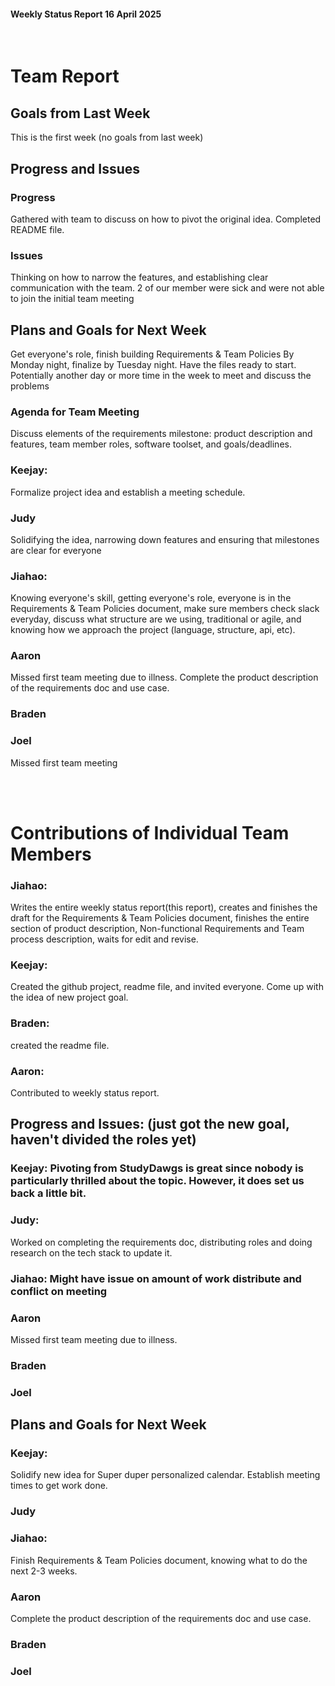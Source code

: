 #### Weekly Status Report 16 April 2025
<br/>

# Team Report

## Goals from Last Week
This is the first week (no  goals from last week)

## Progress and Issues
### Progress
Gathered with team to discuss on how to pivot the original idea. Completed README file.
### Issues
Thinking on how to narrow the features, and establishing clear communication with the team. 2 of our member were sick and were not able to join the initial team meeting

## Plans and Goals for Next Week
Get everyone's role, finish building Requirements & Team Policies By Monday night, finalize by Tuesday night. Have the files ready to start.
Potentially another day or more time in the week to meet and discuss the problems

### Agenda for Team Meeting
Discuss elements of the requirements milestone: product description and features, team member roles, software toolset, and goals/deadlines.
### Keejay: 
Formalize project idea and establish a meeting schedule.
### Judy
Solidifying the idea, narrowing down features and ensuring that milestones are clear for everyone
### Jiahao:
Knowing everyone's skill, getting everyone's role, everyone is in the Requirements & Team Policies document, make sure members check slack everyday, discuss what structure are we using, traditional or agile, and knowing how we approach the project (language, structure, api, etc).
### Aaron
Missed first team meeting due to illness.
Complete the product description of the requirements doc and use case.
### Braden
### Joel
Missed first team meeting

<br></br>
# Contributions of Individual Team Members
### Jiahao: 
Writes the entire weekly status report(this report), creates and finishes the draft for the Requirements & Team Policies document, finishes the entire section of product description, Non-functional Requirements and Team process description, waits for edit and revise.
### Keejay: 
Created the github project, readme file, and invited everyone. Come up with the idea of new project goal.
### Braden: 
created the readme file.
### Aaron: 
Contributed to weekly status report.


## Progress and Issues: (just got the new goal, haven't divided the roles yet)

### Keejay: Pivoting from StudyDawgs is great since nobody is particularly thrilled about the topic. However, it does set us back a little bit.

### Judy: 
Worked on completing the requirements doc, distributing roles and doing research on the tech stack to update it.

### Jiahao: Might have issue on amount of work distribute and conflict on meeting

### Aaron
Missed first team meeting due to illness.

### Braden

### Joel

## Plans and Goals for Next Week

### Keejay: 
Solidify new idea for Super duper personalized calendar. Establish meeting times to get work done.

### Judy


### Jiahao: 
Finish Requirements & Team Policies document, knowing what to do the next 2-3 weeks.

### Aaron
Complete the product description of the requirements doc and use case.

### Braden

### Joel
